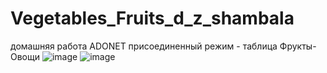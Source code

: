 # Vegetables_Fruits_d_z_shambala
домашняя работа ADONET присоединенный режим - таблица Фрукты-Овощи
![image](https://github.com/fishman123456/Vegetables_Fruits_d_z_shambala/assets/106389581/200ef1b8-0c8a-49a6-9687-658b3006d970)
![image](https://github.com/fishman123456/Vegetables_Fruits_d_z_shambala/assets/106389581/6366e7c7-740e-4066-8879-4b49cd167787)
